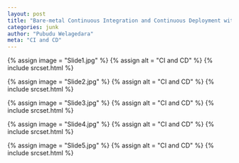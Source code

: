 ```yaml
---
layout: post
title: "Bare-metal Continuous Integration and Continuous Deployment with just Docker ft. My Slides"
categories: junk
author: "Pubudu Welagedara"
meta: "CI and CD"
---
```


{% assign image = "Slide1.jpg" %}
{% assign alt = "CI and CD" %}
{% include srcset.html %}

{% assign image = "Slide2.jpg" %}
{% assign alt = "CI and CD" %}
{% include srcset.html %}

{% assign image = "Slide3.jpg" %}
{% assign alt = "CI and CD" %}
{% include srcset.html %}

{% assign image = "Slide4.jpg" %}
{% assign alt = "CI and CD" %}
{% include srcset.html %}

{% assign image = "Slide5.jpg" %}
{% assign alt = "CI and CD" %}
{% include srcset.html %}